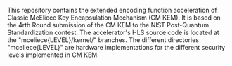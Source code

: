 This repository contains the extended encoding function acceleration of Classic McEliece Key Encapsulation Mechanism (CM KEM). It is based on the 4rth Round submission of the CM KEM to the NIST Post-Quantum Standardization contest. 
The accelerator's HLS source code is located at the "mceliece{LEVEL}/kernel/" branches. The different directories "mceliece{LEVEL}" are hardware implementations for the different security levels implemented in CM KEM.



